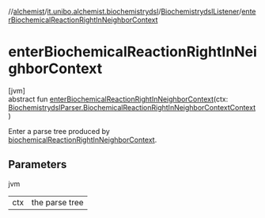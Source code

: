 //[alchemist](../../../index.md)/[it.unibo.alchemist.biochemistrydsl](../index.md)/[BiochemistrydslListener](index.md)/[enterBiochemicalReactionRightInNeighborContext](enter-biochemical-reaction-right-in-neighbor-context.md)

# enterBiochemicalReactionRightInNeighborContext

[jvm]\
abstract fun [enterBiochemicalReactionRightInNeighborContext](enter-biochemical-reaction-right-in-neighbor-context.md)(ctx: [BiochemistrydslParser.BiochemicalReactionRightInNeighborContextContext](../-biochemistrydsl-parser/-biochemical-reaction-right-in-neighbor-context-context/index.md))

Enter a parse tree produced by [biochemicalReactionRightInNeighborContext](../-biochemistrydsl-parser/biochemical-reaction-right-in-neighbor-context.md).

## Parameters

jvm

| | |
|---|---|
| ctx | the parse tree |
